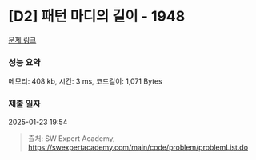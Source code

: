 # [D2] 패턴 마디의 길이 - 1948 

[문제 링크](https://swexpertacademy.com/main/code/problem/problemDetail.do?contestProbId=AV5PnnU6AOsDFAUq) 

### 성능 요약

메모리: 408 kb, 시간: 3 ms, 코드길이: 1,071 Bytes

### 제출 일자

2025-01-23 19:54



> 출처: SW Expert Academy, https://swexpertacademy.com/main/code/problem/problemList.do